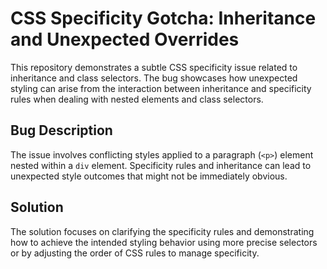 # CSS Specificity Gotcha: Inheritance and Unexpected Overrides

This repository demonstrates a subtle CSS specificity issue related to inheritance and class selectors.  The bug showcases how unexpected styling can arise from the interaction between inheritance and specificity rules when dealing with nested elements and class selectors.

## Bug Description
The issue involves conflicting styles applied to a paragraph (`<p>`) element nested within a `div` element. Specificity rules and inheritance can lead to unexpected style outcomes that might not be immediately obvious.

## Solution
The solution focuses on clarifying the specificity rules and demonstrating how to achieve the intended styling behavior using more precise selectors or by adjusting the order of CSS rules to manage specificity.